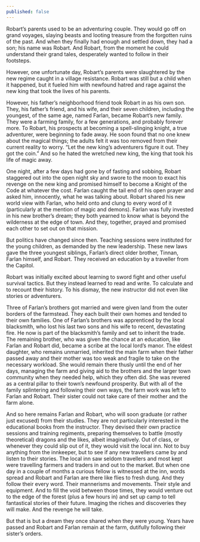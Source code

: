 ```yaml
---
published: false
---
```


Robart’s parents used to be an adventuring couple. They would go off on grand voyages, slaying beasts and looting treasure from the forgotten ruins of the past. And when they finally had enough and settled down, they had a son; his name was Robart. And Robart, from the moment he could understand their grand tales, desperately wanted to follow in their footsteps.

However, one unfortunate day, Robart’s parents were slaughtered by the new regime caught in a village resistance. Robart was still but a child when it happened, but it fueled him with newfound hatred and rage against the new king that took the lives of his parents.

However, his father’s neighborhood friend took Robart in as his own son. They, his father’s friend, and his wife, and their seven children, including the youngest, of the same age, named Farlan, became Robart’s new family. They were a farming family, for a few generations, and probably forever more. To Robart, his prospects at becoming a spell-slinging knight, a true adventurer, were beginning to fade away. He soon found that no one knew about the magical things; the adults felt it was too removed from their current reality to worry. “Let the new king’s adventurers figure it out. They got the coin.” And so he hated the wretched new king, the king that took his life of magic away.

One night, after a few days had gone by of fasting and sobbing, Robart staggered out into the open night sky and swore to the moon to exact his revenge on the new king and promised himself to become a Knight of the Code at whatever the cost. Farlan caught the tail end of his open prayer and asked him, innocently, what he was talking about. Robart shared his new world view with Farlan, who held onto and clung to every word of it (particularly at the mention of magic and demons). Farlan was fully invested in his new brother’s dream; they both yearned to know what is beyond the wilderness at the edge of town. And they, together, prayed and promised each other to set out on that mission.

But politics have changed since then. Teaching sessions were instituted for the young children, as demanded by the new leadership. These new laws gave the three youngest siblings, Farlan’s direct older brother, Tinnan, Farlan himself, and Robart. They received an education by a traveller from the Capitol.

Robart was initially excited about learning to sword fight and other useful survival tactics. But they instead learned to read and write. To calculate and to recount their history. To his dismay, the new instructor did not even like stories or adventurers.

Three of Farlan’s brothers got married and were given land from the outer borders of the farmstead. They each built their own homes and tended to their own families. One of Farlan’s brothers was apprenticed by the local blacksmith, who lost his last two sons and his wife to recent, devastating fire. He now is part of the blacksmith’s family and set to inherit the trade. The remaining brother, who was given the chance at an education, like Farlan and Robart did, became a scribe at the local lord’s manor. The eldest daughter, who remains unmarried, inherited the main farm when their father passed away and their mother was too weak and fragile to take on the necessary workload. She would remain there thusly until the end of her days, managing the farm and giving aid to the brothers and the larger town community when they needed help, which they often did. She was revered as a central pillar to their town’s newfound prosperity. But with all of the family splintering and following their own ways, the farm work was left to Farlan and Robart. Their sister could not take care of their mother and the farm alone.

And so here remains Farlan and Robart, who will soon graduate (or rather just excused) from their studies. They are not particularly interested in the educational books from the instructor. They devised their own practice sessions and training regiments, preparing themselves to battle (mostly theoretical) dragons and the likes, albeit imaginatively. Out of class, or whenever they could slip out of it, they would visit the local inn. Not to buy anything from the innkeeper, but to see if any new travellers came by and listen to their stories. The local inn saw seldom travellers and most kept were travelling farmers and traders in and out to the market. But when one day in a couple of months a curious fellow is witnessed at the inn, words spread and Robart and Farlan are there like flies to fresh dung. And they follow their every word. Their mannerisms and movements. Their style and equipment. And to fill the void between those times, they would venture out to the edge of the forest (plus a few hours in) and set up camp to tell fantastical stories of their future. Imaging the riches and discoveries they will make. And the revenge he will take.

But that is but a dream they once shared when they were young. Years have passed and Robart and Farlan remain at the farm, dutifully following their sister’s orders.
